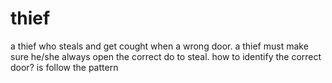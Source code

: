 # thief
a thief who steals and get  cought when a wrong door. a thief must make sure he/she always open the correct do to steal. how to identify the correct door? is follow the pattern
